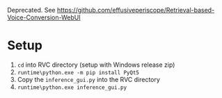 Deprecated. See https://github.com/effusiveperiscope/Retrieval-based-Voice-Conversion-WebUI
# Setup
1. `cd` into RVC directory (setup with Windows release zip)
2. `runtime\python.exe -m pip install PyQt5`
3. Copy the `inference_gui.py` into the RVC directory
4. `runtime\python.exe inference_gui.py`
